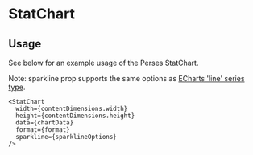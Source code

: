 # StatChart

## Usage

See below for an example usage of the Perses StatChart.

Note: sparkline prop supports the same options as [ECharts 'line' series type](https://echarts.apache.org/en/option.html#series-line.type).

```tsx
<StatChart
  width={contentDimensions.width}
  height={contentDimensions.height}
  data={chartData}
  format={format}
  sparkline={sparklineOptions}
/>
```

